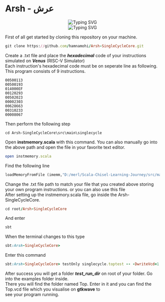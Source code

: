 <h1><b>Arsh - عرش </b> </h1>

<div align='center'><img src="https://readme-typing-svg.demolab.com?font=Arial&size=22&pause=1000&color=89CFF0&multiline=true&width=435&lines=RISC-V+Single+Cycle+Core" alt="Typing SVG" /><br>
<img src="https://readme-typing-svg.demolab.com?font=Arial&size=18&pause=1000&color=89CFF0&multiline=true&width=435&lines=Designed+by+Hamna+Mohiuddin" alt="Typing SVG" />
</div>

First of all get started by cloning this repository on your machine.

```ruby
git clone https://github.com/hamnamohi/Arsh-SingleCycleCore.git
```

Create a .txt file and place the ***hexadecimal*** code of your instructions simulated on ***Venus*** (RISC-V Simulator)\
Each instruction's hexadecimal code must be on seperate line as following. This program consists of 9 instructions.

```
00500113
00500193
014000EF
00120293
00502023
00002303
00628663
00310233
00008067
```
Then perform the following step
```
cd Arsh-SingleCycleCore\src\main\singlecycle
```
Open **instmemory.scala** with this command. You can also manually go into the above path and open the file in your favorite text editor.
```ruby
open instmemory.scala
```
Find the following line
``` python
loadMemoryFromFile (imemm,"D:/merl/Scala-Chisel-Learning-Journey/src/main/scala/singlecycle/abc.txt")
```
Change the .txt file path to match your file that you created above storing your own program instructions. or you can also use this file\
After setting up the instmemory.scala file, go inside the Arsh-SingleCycleCore.
```ruby
cd root/Arsh-SingleCycleCore
```
And enter
```ruby
sbt
```
When the terminal changes to this type
```ruby
sbt:Arsh-SingleCycleCore>
```
Enter this command
```ruby
sbt:Arsh-SingleCycleCore> testOnly singlecycle.toptest -- -DwriteVcd=1
```

After success you will get a folder ***test_run_dir*** on root of your folder. Go into the examples folder inside.\
There you will find the folder named Top. Enter in it and you can find the Top.vcd file which you visualise on **gtkwave** to\
see your program running.
